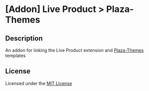 # [Addon] Live Product > Plaza-Themes

## Description
An addon for linking the Live Product extension and [Plaza-Themes](https://themeforest.net/collections/3840191-opencart-themes) templates

## License
Licensed under the [MIT License](https://raw.githubusercontent.com/ocmod-space/license/main/LICENSE.txt)
